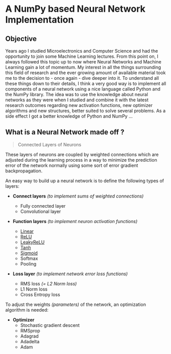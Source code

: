 # A NumPy based Neural Network Implementation

## Objective

Years ago I studied Microelectronics and Computer Science and had the opportunity to join some Machine Learning lectures.
From this point on, I always followed this topic up to now where Neural Networks and Machine Learning gain a lot of momentum.
My interest in all the things surrounding this field of research and the ever growing amount of available material took me to the decision to - once again - dive deeper into it. To understand all these things down to their details, I think a very good way is to implement all components of a neural network using a nice language called Python and the NumPy library.
The idea was to use the knowledge about neural networks as they were when I studied and combine it with the latest research outcomes regarding new activation functions, new optimizer algorithms and new structures, better suited to solve several problems.
As a side effect I got a better knowledge of Python and NumPy ...

## What is a Neural Network made off ?

>Connected Layers of Neurons

These layers of neurons are coupled by weighted connections which are adjusted during the learning process in a way to minimize the prediction error of the network normally using some sort of error gradient backpropagation.

An easy way to build up a neural network is to define the following types of layers:

- **Connect layers** *(to implement sums of weighted connections)*
  - Fully connected layer
  - Convolutional layer

- **Function layers** *(to implement neuron activation functions)*
  - [Linear](https://nbviewer.jupyter.org/github/m-a-h-e/numpy-neural-network/blob/master/Linear.ipynb?flush_cache=true)
  - [ReLU](https://nbviewer.jupyter.org/github/m-a-h-e/numpy-neural-network/blob/master/ReLU.ipynb?flush_cache=true)
  - [LeakyReLU](https://nbviewer.jupyter.org/github/m-a-h-e/numpy-neural-network/blob/master/LeakyReLU.ipynb?flush_cache=true)
  - [Tanh](https://nbviewer.jupyter.org/github/m-a-h-e/numpy-neural-network/blob/master/Tanh.ipynb?flush_cache=true)
  - [Sigmoid](https://nbviewer.jupyter.org/github/m-a-h-e/numpy-neural-network/blob/master/Sigmoid.ipynb?flush_cache=true)
  - Softmax
  - Pooling

- **Loss layer** *(to implement network error loss functions)*
  - RMS loss *(= L2 Norm loss)*
  - L1 Norm loss
  - Cross Entropy loss

To adjust the weights *(parameters)* of the network, an optimization algorithm is needed:

- **Optimizer**
  - Stochastic gradient descent
  - RMSprop
  - Adagrad
  - Adadelta
  - Adam

